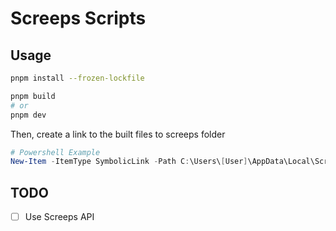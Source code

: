 # Screeps Scripts

## Usage
```bash
pnpm install --frozen-lockfile

pnpm build
# or
pnpm dev
```

Then, create a link to the built files to screeps folder

```powershell
# Powershell Example
New-Item -ItemType SymbolicLink -Path C:\Users\[User]\AppData\Local\Screeps\scripts\screeps.com\default -Value [cloned repository folder]\dist
```








## TODO
- [ ] Use Screeps API

